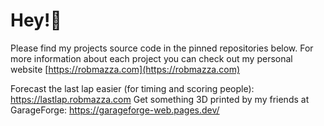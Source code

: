 # Hey!👋

Please find my projects source code in the pinned repositories below. For more information about each project you can check out my personal website [https://robmazza.com](https://robmazza.com)

Forecast the last lap easier (for timing and scoring people): https://lastlap.robmazza.com
Get something 3D printed by my friends at GarageForge: https://garageforge-web.pages.dev/
